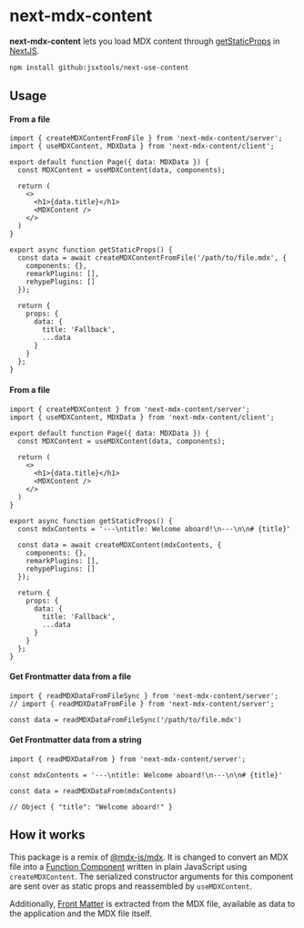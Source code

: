 # next-mdx-content

**next-mdx-content** lets you load MDX content through [getStaticProps](https://nextjs.org/docs/basic-features/data-fetching#getstaticprops-static-generation) in [NextJS](https://nextjs.org).

```sh
npm install github:jsxtools/next-use-content
```

## Usage

#### From a file

```tsx
import { createMDXContentFromFile } from 'next-mdx-content/server';
import { useMDXContent, MDXData } from 'next-mdx-content/client';

export default function Page({ data: MDXData }) {
  const MDXContent = useMDXContent(data, components);

  return (
    <>
      <h1>{data.title}</h1>
      <MDXContent />
    </>
  )
}

export async function getStaticProps() {
  const data = await createMDXContentFromFile('/path/to/file.mdx', {
    components: {},
    remarkPlugins: [],
    rehypePlugins: []
  });

  return {
    props: {
      data: {
        title: 'Fallback',
        ...data
      }
    }
  };
}
```

#### From a file

```tsx
import { createMDXContent } from 'next-mdx-content/server';
import { useMDXContent, MDXData } from 'next-mdx-content/client';

export default function Page({ data: MDXData }) {
  const MDXContent = useMDXContent(data, components);

  return (
    <>
      <h1>{data.title}</h1>
      <MDXContent />
    </>
  )
}

export async function getStaticProps() {
  const mdxContents = '---\ntitle: Welcome aboard!\n---\n\n# {title}'

  const data = await createMDXContent(mdxContents, {
    components: {},
    remarkPlugins: [],
    rehypePlugins: []
  });

  return {
    props: {
      data: {
        title: 'Fallback',
        ...data
      }
    }
  };
}
```

#### Get Frontmatter data from a file

```tsx
import { readMDXDataFromFileSync } from 'next-mdx-content/server';
// import { readMDXDataFromFile } from 'next-mdx-content/server';

const data = readMDXDataFromFileSync('/path/to/file.mdx')
```

#### Get Frontmatter data from a string

```tsx
import { readMDXDataFrom } from 'next-mdx-content/server';

const mdxContents = '---\ntitle: Welcome aboard!\n---\n\n# {title}'

const data = readMDXDataFrom(mdxContents)

// Object { "title": "Welcome aboard!" }
```

## How it works

This package is a remix of [@mdx-js/mdx](https://www.npmjs.com/package/@mdx-js/mdx).
It is changed to convert an MDX file into a [Function Component](https://reactjs.org/docs/components-and-props.html#function-and-class-components) written in plain JavaScript using `createMDXContent`.
The serialized constructor arguments for this component are sent over as static props and reassembled by `useMDXContent`.

Additionally, [Front Matter](https://jekyllrb.com/docs/front-matter/) is
extracted from the MDX file, available as data to the application and the MDX file itself.
